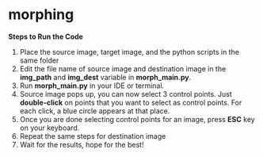 # morphing
<b>Steps to Run the Code</b>
<ol>
<li>Place the source image, target image, and the python scripts in the same folder</li>
<li>Edit the file name of source image and destination image in the <b>img_path</b> and <b>img_dest</b> variable in <b>morph_main.py</b>.</li>
<li>Run <b>morph_main.py</b> in your IDE or terminal.</li>
<li>Source image pops up, you can now select 3 control points. Just <b>double-click</b> on points that you want to select as control points. For each click, a blue circle appears at that place.</li>
<li>Once you are done selecting control points for an image, press <b>ESC</b> key on your keyboard.</li>
<li>Repeat the same steps for destination image</li>
<li>Wait for the results, hope for the best!</li>
</ol>
